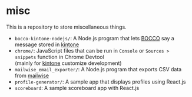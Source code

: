 # misc
This is a repository to store miscellaneous things.

- `bocco-kintone-nodejs/`: A Node.js program that lets [BOCCO](http://www.bocco.me/?language=en) say a message stored in [kintone](https://www.kintone.com/)
- `chrome/`: JavaScript files that can be run in `Console` or `Sources > snippets` function in Chrome Devtool  
  (mainly for [kintone](https://www.kintone.com/) customize development)
- `mailwise_email_exporter/`: A Node.js program that exports CSV data from [mailwise](https://mailwise.cybozu.co.jp/)
- `profile-generator/`: A sample app that displays profiles using React.js
- `scoreboard`: A sample scoreboard app with React.js

